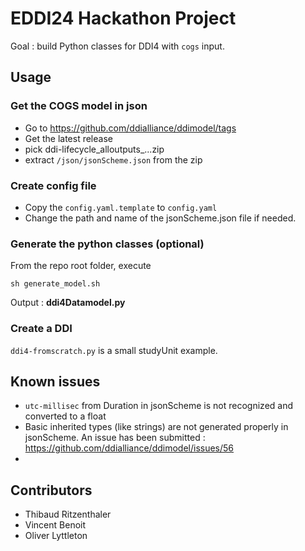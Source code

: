 # EDDI24  Hackathon Project

Goal : build Python classes for DDI4 with `cogs` input.

## Usage
### Get the COGS model in json
- Go to https://github.com/ddialliance/ddimodel/tags
- Get the latest release
- pick ddi-lifecycle_alloutputs_...zip
- extract `/json/jsonScheme.json` from the zip
### Create config file
- Copy the `config.yaml.template` to `config.yaml`
- Change the path and name of the jsonScheme.json file if needed.
### Generate the python classes (optional)

From the repo root folder, execute 
```
sh generate_model.sh
```
Output : **ddi4Datamodel.py**

### Create a DDI
`ddi4-fromscratch.py` is a small studyUnit example.

## Known issues

- `utc-millisec` from Duration in jsonScheme is not recognized and converted to a float
- Basic inherited types (like strings) are not generated properly in jsonScheme. An issue has been submitted : https://github.com/ddialliance/ddimodel/issues/56
-  

## Contributors
- Thibaud Ritzenthaler
- Vincent Benoit
- Oliver Lyttleton
